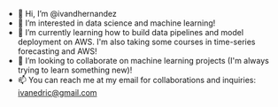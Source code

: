 - 👋 Hi, I’m @ivandhernandez
- 👀 I’m interested in data science and machine learning!
- 🌱 I’m currently learning how to build data pipelines and model deployment on AWS. I'm also taking some courses in time-series forecasting and AWS!
- 💞️ I’m looking to collaborate on machine learning projects (I'm always trying to learn something new)!
- 📫 You can reach me at my email for collaborations and inquiries: ivanedric@gmail.com

